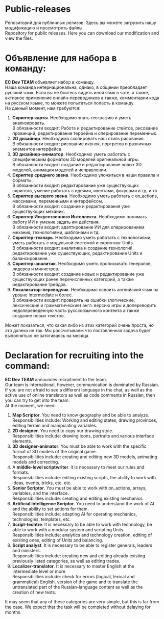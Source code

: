 # Public-releases<br>
Репозиторий для публичных релизов. Здесь вы можете загрузить нашу модификацию и просмотреть файлы.<br>
Repository for public releases. Here you can download our modification and view the files.<br>

# Объявление для набора в команду:<br>
**EC Dev TEAM** объявляет набор в команду.<br>
Наша команда интернациональна, однако, в общении преобладает русский язык. Если вы не боитесь видеть иной язык в чате, а также, активное применение онлайн-переводчиков а также, комментарии кода на русском языке, то можете попытаться попасть в команду.<br>
На данный момент, нам требуются:<br>
1. **Скриптер карты**. Необходимо знать географию и уметь анализировать.<br>
В обязанности входит: Работа и редактирование стейтов, рисование провинций, редактирование террейна и оперирование переменных.<br>
2. **2D дизайнер**. Необходимо скопировать наш стиль рисования.<br>
В обязанности входит: рисование иконок, портретов и различных элементов интерфейса.<br>
3. **3D дизайнер-аниматор**. Необходимо уметь работать с специфическим форматом 3D моделей оригинальной игры.<br>
В обязанности входит: создание и редактирование новых 3D моделей, анимация моделей и исправлении.<br>
4. **Скриптер среднего звена**. Необходимо уложиться в наши правила и форматы.<br>
В обязанности входит: редактирование уже существующих скриптов, умение работать с идеями, ивентами, фокусами и тд. и тп.<br>
5. **Скриптер высшего звена**. Необходимо уметь работать с on_actions, массивами, переменными и интерфейсом.<br>
В обязанности входит: создание и редактирования уже существующих механик.<br>
6. **Скриптер Искусственного Интеллекта**. Необходимо понимать работу ИИ и умение задать им действия.<br>
В обязанности входит: адаптирование ИИ для оперированием механик, технологиями, шаблонами и тд.<br>
7. **Скриптер-технарь**. Необходимо уметь работать с технологиями, уметь работать с модульной системой и скриптинг Units.<br>
В обязанности входит: аналитика и создание технологий, редактирование уже существующих, редактирование Units и балансирование.<br>
8. **Скриптер-аналитик**. Необходимо уметь прописывать генералов, лидеров и министров.<br>
В обязанности входит: создание новых и редактирование уже существующих ранее перечисленных категорий, а также редактирование трейдов.<br>
9. **Локализатор-переводчик**. Необходимо освоить английский язык на уровне Intermediate и более.<br>
В обязанности входит: проверять на ошибки (логические, лексические и грамматические) англ. версию игры и допереводить недопереведённую часть русскоязычного контента а также создание новых текстов.<br>

Может показаться, что какая либо из этих категорий очень проста, но это далеко не так. Мы рассчитываем что поставленная задача будет выполняться не затягиваясь на месяца.<br>

# Declaration for recruiting into the command:<br>
**EC Dev TEAM** announces recruitment to the team.<br>
Our team is international, however, communication is dominated by Russian. If you are not afraid to see a different language in the chat, as well as the active use of online translators as well as code comments in Russian, then you can try to get into the team.<br>
At the moment, we need:<br>
1. **Map Scriptor**. You need to know geography and be able to analyze.<br>
Responsibilities include: Working and editing states, drawing provinces, editing terrain and manipulating variables.<br>
2. **2D designer**. You need to copy our drawing style.<br>
Responsibilities include: drawing icons, portraits and various interface elements.<br>
3. **3D designer-animator**. You must be able to work with the specific format of 3D models of the original game.<br>
Responsibilities include: creating and editing new 3D models, animating models and correcting.<br>
4. A **middle-level scriptwriter**. It is necessary to meet our rules and formats.<br>
Responsibilities include: editing existing scripts, the ability to work with ideas, events, tricks, etc. etc.<br>
5. **Senior Scriptor**. You must be able to work with on_actions, arrays, variables, and the interface.<br>
Responsibilities include: creating and editing existing mechanics.<br>
6. **Artificial Intelligence Scriptor**. You need to understand the work of AI and the ability to set actions for them.<br>
Responsibilities include: adapting AI for operating mechanics, technologies, templates, etc.<br>
7. **Script-techtre**. It is necessary to be able to work with technology, be able to work with a modular system and scripting Units.<br>
Responsibilities include: analytics and technology creation, editing of existing ones, editing of Units and balancing.<br>
8. **Script analyst**. It is necessary to be able to register generals, leaders and ministers.<br>
Responsibilities include: creating new and editing already existing previously listed categories, as well as editing trades.<br>
9. **Localizer-translator**. It is necessary to master English at the Intermediate level or more.<br>
Responsibilities include: check for errors (logical, lexical and grammatical) English. version of the game and to translate the untranslated part of the Russian-language content as well as the creation of new texts.<br>

It may seem that any of these categories are very simple, but this is far from the case. We expect that the task will be completed without delaying for months.<br>